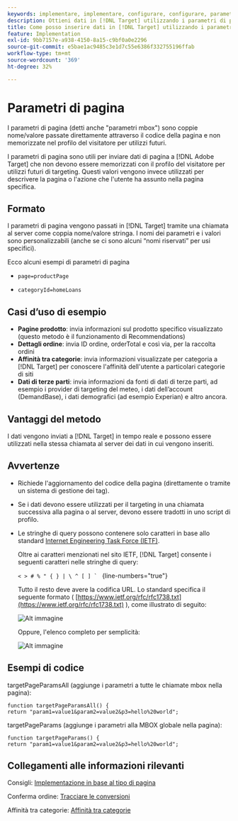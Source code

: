 ```yaml
---
keywords: implementare, implementare, configurare, configurare, parametri di pagina
description: Ottieni dati in [!DNL Target] utilizzando i parametri di pagina.
title: Come posso inserire dati in [!DNL Target] utilizzando i parametri di pagina?
feature: Implementation
exl-id: 9bb7157e-a938-4150-8a15-c9bf0a0e2296
source-git-commit: e5bae1ac9485c3e1d7c55e6386f332755196ffab
workflow-type: tm+mt
source-wordcount: '369'
ht-degree: 32%

---
```


# Parametri di pagina

I parametri di pagina (detti anche &quot;parametri mbox&quot;) sono coppie nome/valore passate direttamente attraverso il codice della pagina e non memorizzate nel profilo del visitatore per utilizzi futuri.

I parametri di pagina sono utili per inviare dati di pagina a [!DNL Adobe Target] che non devono essere memorizzati con il profilo del visitatore per utilizzi futuri di targeting. Questi valori vengono invece utilizzati per descrivere la pagina o l&#39;azione che l&#39;utente ha assunto nella pagina specifica.

## Formato

I parametri di pagina vengono passati in [!DNL Target] tramite una chiamata al server come coppia nome/valore stringa. I nomi dei parametri e i valori sono personalizzabili (anche se ci sono alcuni “nomi riservati” per usi specifici).

Ecco alcuni esempi di parametri di pagina

* `page=productPage`

* `categoryId=homeLoans`

## Casi d’uso di esempio

* **Pagine prodotto**: invia informazioni sul prodotto specifico visualizzato (questo metodo è il funzionamento di Recommendations)
* **Dettagli ordine**: invia ID ordine, orderTotal e così via, per la raccolta ordini
* **Affinità tra categorie**: invia informazioni visualizzate per categoria a [!DNL Target] per conoscere l&#39;affinità dell&#39;utente a particolari categorie di siti
* **Dati di terze parti**: invia informazioni da fonti di dati di terze parti, ad esempio i provider di targeting del meteo, i dati dell’account (DemandBase), i dati demografici (ad esempio Experian) e altro ancora.

## Vantaggi del metodo

I dati vengono inviati a [!DNL Target] in tempo reale e possono essere utilizzati nella stessa chiamata al server dei dati in cui vengono inseriti.

## Avvertenze

* Richiede l&#39;aggiornamento del codice della pagina (direttamente o tramite un sistema di gestione dei tag).
* Se i dati devono essere utilizzati per il targeting in una chiamata successiva alla pagina o al server, devono essere tradotti in uno script di profilo.
* Le stringhe di query possono contenere solo caratteri in base allo standard [Internet Engineering Task Force (IETF)](https://www.ietf.org/rfc/rfc3986.txt).

  Oltre ai caratteri menzionati nel sito IETF, [!DNL Target] consente i seguenti caratteri nelle stringhe di query:

  ```< > # % " { } | \ ^ [ ] ` ``` {line-numbers=&quot;true&quot;}

  Tutto il resto deve avere la codifica URL. Lo standard specifica il seguente formato ( [https://www.ietf.org/rfc/rfc1738.txt](https://www.ietf.org/rfc/rfc1738.txt) ), come illustrato di seguito:

  ![Alt immagine](assets/ietf1.png)

  Oppure, l&#39;elenco completo per semplicità:

  ![Alt immagine](assets/ietf2.png)

## Esempi di codice

targetPageParamsAll (aggiunge i parametri a tutte le chiamate mbox nella pagina):

`function targetPageParamsAll() { return "param1=value1&param2=value2&p3=hello%20world";`

targetPageParams (aggiunge i parametri alla MBOX globale nella pagina):

`function targetPageParams() { return "param1=value1&param2=value2&p3=hello%20world";`

## Collegamenti alle informazioni rilevanti

Consigli: [Implementazione in base al tipo di pagina](https://experienceleague.adobe.com/docs/target/using/recommendations/plan-implement.html)

Conferma ordine: [Tracciare le conversioni](../../implement/client-side/atjs/how-to-deployatjs/implement-target-without-a-tag-manager.md#track-conversions)

Affinità tra categorie: [Affinità tra categorie](https://experienceleague.adobe.com/docs/target/using/audiences/visitor-profiles/category-affinity.html)
